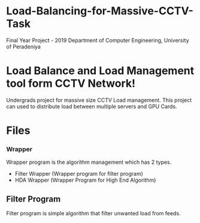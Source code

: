 # Load-Balancing-for-Massive-CCTV-Task
Final Year Project - 2019 Department of Computer Engineering, University of Peradeniya

# Load Balance and Load Management tool form CCTV Network!

Undergrads project for massive size CCTV Load management. This project can used to distribute load between multiple servers and GPU Cards.


# Files

###  Wrapper
Wrapper program is  the algorithm management which has 2 types. 
* Filter Wrapper (Wrapper program for filter program)
* HDA Wrapper (Wrapper Program for High End Algorithm)

## Filter Program
Filter program is simple algorithm that filter unwanted load from feeds.

